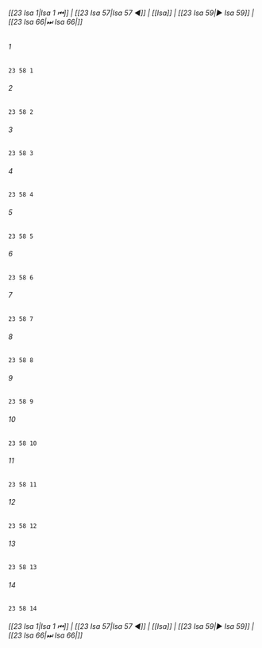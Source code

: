 
###### [[23 Isa 1|Isa 1 ⏮]] | [[23 Isa 57|Isa 57 ◀]] | [[Isa]] | [[23 Isa 59|▶ Isa 59]] | [[23 Isa 66|⏭ Isa 66|]]

###### 1
``` verse
23 58 1 
```
###### 2
``` verse
23 58 2 
```
###### 3
``` verse
23 58 3 
```
###### 4
``` verse
23 58 4 
```
###### 5
``` verse
23 58 5 
```
###### 6
``` verse
23 58 6 
```
###### 7
``` verse
23 58 7 
```
###### 8
``` verse
23 58 8 
```
###### 9
``` verse
23 58 9 
```
###### 10
``` verse
23 58 10 
```
###### 11
``` verse
23 58 11 
```
###### 12
``` verse
23 58 12 
```
###### 13
``` verse
23 58 13 
```
###### 14
``` verse
23 58 14 
```

###### [[23 Isa 1|Isa 1 ⏮]] | [[23 Isa 57|Isa 57 ◀]] | [[Isa]] | [[23 Isa 59|▶ Isa 59]] | [[23 Isa 66|⏭ Isa 66|]]

